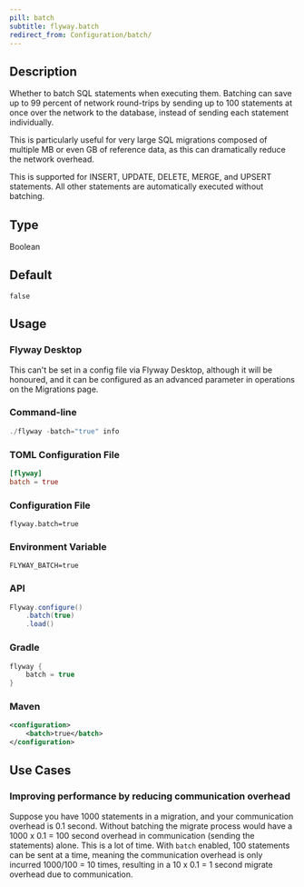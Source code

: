 ```yaml
---
pill: batch
subtitle: flyway.batch
redirect_from: Configuration/batch/
---
```


## Description

Whether to batch SQL statements when executing them. Batching can save up to 99 percent of network round-trips by sending up to 100 statements at once over the network to the database, instead of sending each statement individually.

This is particularly useful for very large SQL migrations composed of multiple MB or even GB of reference data, as this can dramatically reduce the network overhead.

This is supported for INSERT, UPDATE, DELETE, MERGE, and UPSERT statements. All other statements are automatically executed without batching.

## Type

Boolean

## Default

`false`

## Usage

### Flyway Desktop

This can't be set in a config file via Flyway Desktop, although it will be honoured, and it can be configured as an advanced parameter in operations on the Migrations page.

### Command-line

```powershell
./flyway -batch="true" info
```

### TOML Configuration File

```toml
[flyway]
batch = true
```

### Configuration File

```properties
flyway.batch=true
```

### Environment Variable

```properties
FLYWAY_BATCH=true
```

### API

```java
Flyway.configure()
    .batch(true)
    .load()
```

### Gradle

```groovy
flyway {
    batch = true
}
```

### Maven

```xml
<configuration>
    <batch>true</batch>
</configuration>
```

## Use Cases

### Improving performance by reducing communication overhead

Suppose you have 1000 statements in a migration, and your communication overhead is 0.1 second. Without batching the migrate process would have a 1000 x 0.1 = 100 second overhead in communication (sending the statements) alone. This is a lot of time. With
`batch` enabled, 100 statements can be sent at a time, meaning the communication overhead is only incurred 1000/100 = 10 times, resulting in a 10 x 0.1 = 1 second migrate overhead due to communication.
